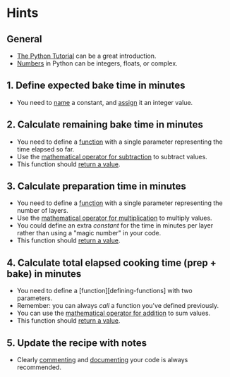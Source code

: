 # Hints

## General

- [The Python Tutorial][the python tutorial] can be a great introduction.
- [Numbers][numbers] in Python can be integers, floats, or complex.

## 1. Define expected bake time in minutes

- You need to [name][naming] a constant, and [assign][assignment] it an integer value.

## 2. Calculate remaining bake time in minutes

- You need to define a [function][defining functions] with a single parameter representing the time elapsed so far.
- Use the [mathematical operator for subtraction][numbers] to subtract values.
- This function should [return a value][return].

## 3. Calculate preparation time in minutes

- You need to define a [function][defining functions] with a single parameter representing the number of layers.
- Use the [mathematical operator for multiplication][numbers] to multiply values.
- You could define an extra _constant_ for the time in minutes per layer rather than using a "magic number" in your code.
- This function should [return a value][return].

## 4. Calculate total elapsed cooking time (prep + bake) in minutes

- You need to define a [function][defining-functions] with two parameters.
- Remember: you can always _call_ a function you've defined previously.
- You can use the [mathematical operator for addition][python as a calculator] to sum values.
- This function should [return a value][return].

## 5. Update the recipe with notes

- Clearly [commenting][comments] and [documenting][docstrings] your code is always recommended.

[the python tutorial]: https://docs.python.org/3/tutorial/introduction.html
[numbers]: https://docs.python.org/3/tutorial/introduction.html#numbers
[naming]: https://realpython.com/python-variables/
[assignment]: https://docs.python.org/3/reference/simple_stmts.html#grammar-token-assignment-stmt
[defining functions]: https://docs.python.org/3/tutorial/controlflow.html#defining-functions
[return]: https://docs.python.org/3/reference/simple_stmts.html#return
[python as a calculator]: https://docs.python.org/3/tutorial/introduction.html#using-python-as-a-calculator
[comments]: https://realpython.com/python-comments-guide/
[docstrings]: https://docs.python.org/3/tutorial/controlflow.html#tut-docstrings
